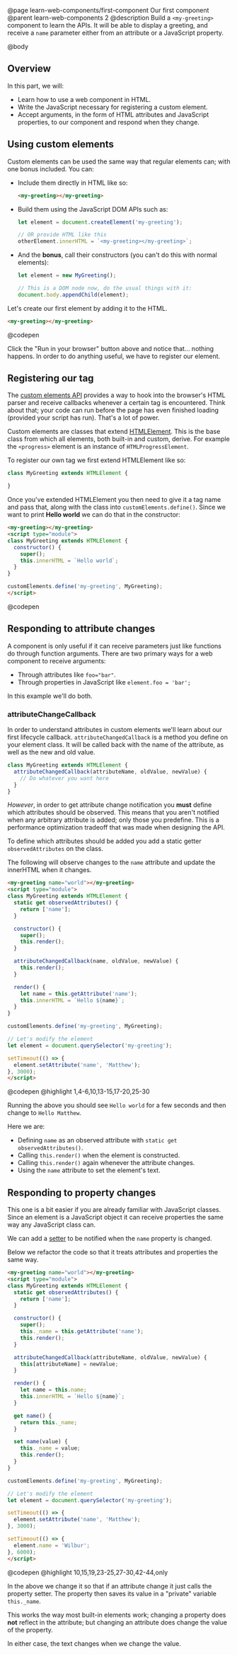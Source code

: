 @page learn-web-components/first-component Our first component
@parent learn-web-components 2
@description Build a `<my-greeting>` component to learn the APIs. It will be able to display a greeting, and receive a `name` parameter either from an attribute or a JavaScript property.

@body

## Overview

In this part, we will:

- Learn how to use a web component in HTML.
- Write the JavaScript necessary for registering a custom element.
- Accept arguments, in the form of HTML attributes and JavaScript properties, to our component and respond when they change.

## Using custom elements

Custom elements can be used the same way that regular elements can; with one bonus included. You can:

* Include them directly in HTML like so:

    ```html
    <my-greeting></my-greeting>
    ```
* Build them using the JavaScript DOM APIs such as:

    ```js
    let element = document.createElement('my-greeting');

    // OR provide HTML like this
    otherElement.innerHTML = `<my-greeting></my-greeting>`;
    ```
* And the __bonus__, call their constructors (you can't do this with normal elements):

    ```js
    let element = new MyGreeting();

    // This is a DOM node now, do the usual things with it:
    document.body.appendChild(element);
    ```

Let's create our first element by adding it to the HTML.

```html
<my-greeting></my-greeting>
```
@codepen

Click the "Run in your browser" button above and notice that... nothing happens. In order to do anything useful, we have to register our element.

## Registering our tag

The [custom elements API](https://html.spec.whatwg.org/multipage/custom-elements.html) provides a way to hook into the browser's HTML parser and receive callbacks whenever a certain tag is encountered. Think about that; your code can run before the page has even finished loading (provided your script has run). That's a lot of power.

Custom elements are classes that extend [HTMLElement](https://html.spec.whatwg.org/multipage/dom.html). This is the base class from which all elements, both built-in and custom, derive. For example the `<progress>` element is an instance of `HTMLProgressElement`.

To register our own tag we first extend HTMLElement like so:

```js
class MyGreeting extends HTMLElement {

}
```

Once you've extended HTMLElement you then need to give it a tag name and pass that, along with the class into `customElements.define()`. Since we want to print __Hello world__ we can do that in the constructor:

```html
<my-greeting></my-greeting>
<script type="module">
class MyGreeting extends HTMLElement {
  constructor() {
    super();
    this.innerHTML = `Hello world`;
  }
}

customElements.define('my-greeting', MyGreeting);
</script>
```
@codepen

## Responding to attribute changes

A component is only useful if it can receive parameters just like functions do through function arguments. There are two primary ways for a web component to receive arguments:

* Through attributes like `foo="bar"`.
* Through properties in JavaScript like `element.foo = 'bar';`

In this example we'll do both.

### attributeChangeCallback

In order to understand attributes in custom elements we'll learn about our first lifecycle callback. `attributeChangedCallback` is a method you define on your element class. It will be called back with the name of the attribute, as well as the new and old value.

```js
class MyGreeting extends HTMLElement {
  attributeChangedCallback(attributeName, oldValue, newValue) {
    // Do whatever you want here
  }
}
```

*However*, in order to get attribute change notification you __must__ define which attributes should be observed. This means that you aren't notified when any arbitrary attribute is added; only those you predefine. This is a performance optimization tradeoff that was made when designing the API.

To define which attributes should be added you add a static getter `observedAttributes` on the class.

The following will observe changes to the `name` attribute and update the innerHTML when it changes.

```html
<my-greeting name="world"></my-greeting>
<script type="module">
class MyGreeting extends HTMLElement {
  static get observedAttributes() {
    return ['name'];
  }

  constructor() {
    super();
    this.render();
  }

  attributeChangedCallback(name, oldValue, newValue) {
    this.render();
  }

  render() {
    let name = this.getAttribute('name');
    this.innerHTML = `Hello ${name}`;
  }
}

customElements.define('my-greeting', MyGreeting);

// Let's modify the element
let element = document.querySelector('my-greeting');

setTimeout(() => {
  element.setAttribute('name', 'Matthew');
}, 3000);
</script>
```
@codepen
@highlight 1,4-6,10,13-15,17-20,25-30

Running the above you should see `Hello world` for a few seconds and then change to `Hello Matthew`.

Here we are:

* Defining `name` as an observed attribute with `static get observedAttributes()`.
* Calling `this.render()` when the element is constructed.
* Calling `this.render()` again whenever the attribute changes.
* Using the `name` attribute to set the element's text.

## Responding to property changes

This one is a bit easier if you are already familiar with JavaScript classes. Since an element is a JavaScript object it can receive properties the same way any JavaScript class can.

We can add a [setter](https://developer.mozilla.org/en-US/docs/Web/JavaScript/Reference/Functions/set) to be notified when the `name` property is changed.

Below we refactor the code so that it treats attributes and properties the same way.

```html
<my-greeting name="world"></my-greeting>
<script type="module">
class MyGreeting extends HTMLElement {
  static get observedAttributes() {
    return ['name'];
  }

  constructor() {
    super();
    this._name = this.getAttribute('name');
    this.render();
  }

  attributeChangedCallback(attributeName, oldValue, newValue) {
    this[attributeName] = newValue;
  }

  render() {
    let name = this.name;
    this.innerHTML = `Hello ${name}`;
  }

  get name() {
    return this._name;
  }

  set name(value) {
    this._name = value;
    this.render();
  }
}

customElements.define('my-greeting', MyGreeting);

// Let's modify the element
let element = document.querySelector('my-greeting');

setTimeout(() => {
  element.setAttribute('name', 'Matthew');
}, 3000);

setTimeout(() => {
  element.name = 'Wilbur';
}, 6000);
</script>
```
@codepen
@highlight 10,15,19,23-25,27-30,42-44,only

In the above we change it so that if an attribute change it just calls the property setter. The property then saves its value in a "private" variable `this._name`.

This works the way most built-in elements work; changing a property does __not__ reflect in the attribute; but changing an attribute does change the value of the property.

In either case, the text changes when we change the value.
